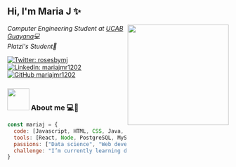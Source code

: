 <h2> Hi, I'm Maria J ✨ </h2>
<img align='right' src="https://pbs.twimg.com/profile_images/1401661536150736900/7JorpkEO_400x400.jpg" width="230">
<p><em>Computer Engineering Student at <a href="https://www.ucab.edu.ve/">UCAB Guayana</a>💻</br>Platzi's Student💚 </em></p>

[![Twitter: rosesbymj](https://img.shields.io/twitter/follow/rosesbymj)](https://twitter.com/rosesbymj)
[![Linkedin: mariajmr1202](https://img.shields.io/badge/-mariajmr1202-blue?style=flat-square&logo=Linkedin&logoColor=white&link=https://www.linkedin.com/in/mariajmr1202/)](https://www.linkedin.com/in/mariajmr1202/)
[![GitHub mariajmr1202](https://img.shields.io/github/followers/mariajmr1202?label=follow&style=social)](https://github.com/mariajmr1202)

### <img src="https://media.giphy.com/media/VgCDAzcKvsR6OM0uWg/giphy.gif" width="50"> About me 💻🔨

```javascript
const mariaj = {
  code: [Javascript, HTML, CSS, Java, C, SQL],
  tools: [React, Node, PostgreSQL, MySQL],
  passions: ["Data science", "Web development"].
  challenge: "I’m currently learning data science"
}
```

<!--
**mariajmr1202/mariajmr1202** is a ✨ _special_ ✨ repository because its `README.md` (this file) appears on your GitHub profile.

Here are some ideas to get you started:

- 🔭 I’m currently working on ...
- 🌱 I’m currently learning ...
- 👯 I’m looking to collaborate on ...
- 🤔 I’m looking for help with ...
- 💬 Ask me about ...
- 📫 How to reach me: ...
- 😄 Pronouns: ...
- ⚡ Fun fact: ...
-->
